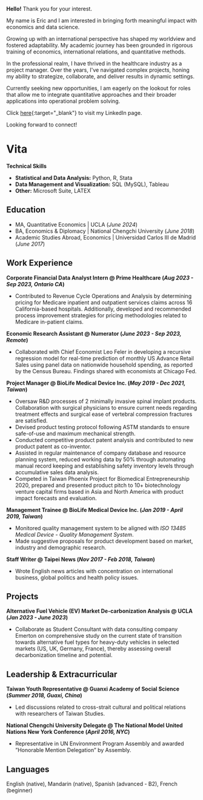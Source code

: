 **Hello!** Thank you for your interest. 

My name is Eric and I am interested in bringing forth meaningful impact with economics and data science.

Growing up with an international perspective has shaped my worldview and fostered adaptability. My academic journey has been grounded in rigorous training of economics, international relations, and quantitative methods. 

In the professional realm, I have thrived in the healthcare industry as a project manager. Over the years, I've navigated complex projects, honing my ability to strategize, collaborate, and deliver results in dynamic settings.

Currently seeking new opportunities, I am eagerly on the lookout for roles that allow me to integrate quantitative approaches and their broader applications into operational problem solving.

Click [here](https://www.linkedin.com/in/li-hwan-kao/){:target="_blank"} to visit my LinkedIn page.
 
Looking forward to connect!

# Vita

**Technical Skills**
- **Statistical and Data Analysis:** Python, R, Stata
- **Data Management and Visualization:** SQL (MySQL), Tableau
- **Other:** Microsoft Suite, LATEX


## Education
- MA, Quantitative Economics | UCLA (_June 2024_)
- BA, Economics & Diplomacy | National Chengchi University (_June 2018_)
- Academic Studies Abroad, Economics | Universidad Carlos III de Madrid (_June 2017_)

## Work Experience
**Corporate Financial Data Analyst Intern @ Prime Healthcare (_Aug 2023 - Sep 2023, Ontario CA_)**
- Contributed to Revenue Cycle Operations and Analysis by determining pricing for Medicare inpatient and outpatient
services claims across 16 California-based hospitals. Additionally, developed and recommended process improvement strategies for pricing methodologies related to Medicare in-patient claims.

**Economic Research Assistant @ Numerator (_June 2023 - Sep 2023, Remote_)**
- Collaborated with Chief Economist Leo Feler in developing a recursive regression model for real-time prediction of monthly US Advance Retail Sales using panel data on nationwide household spending, as reported by the Census Bureau. Findings
shared with economists at Chicago Fed.

**Project Manager @ BioLife Medical Device Inc. (_May 2019 - Dec 2021, Taiwan_)**
- Oversaw R&D processes of 2 minimally invasive spinal implant products. Collaboration with surgical physicians to ensure
current needs regarding treatment effects and surgical ease of vertebral compression fractures are satisfied.
- Devised product testing protocol following ASTM standards to ensure safe-of-use and maximum mechanical strength.
- Conducted competitive product patent analysis and contributed to new product patent as co-inventor.
- Assisted in regular maintenance of company database and resource planning system, reduced working data by 50% through
automating manual record keeping and establishing safety inventory levels through accumulative sales data analysis.
- Competed in Taiwan Phoenix Project for Biomedical Entrepreneurship 2020, prepared and presented product pitch to 10+
biotechnology venture capital firms based in Asia and North America with product impact forecasts and evaluation.

**Management Trainee @ BioLife Medical Device Inc. (_Jan 2019 - April 2019, Taiwan_)**
- Monitored quality management system to be aligned with _ISO 13485 Medical Device - Quality Management System_.
- Made suggestive proposals for product development based on market, industry and demographic research.

**Staff Writer @ Taipei News (_Nov 2017 - Feb 2018, Taiwan_)**
- Wrote English news articles with concentration on international business, global politics and health policy issues.

## Projects
**Alternative Fuel Vehicle (EV) Market De-carbonization Analysis @ UCLA (_Jan 2023 - June 2023_)**
- Collaborate as Student Consultant with data consulting company Emerton on comprehensive study on the current state of transition towards alternative fuel types for heavy-duty vehicles in selected markets (US, UK, Germany, France), thereby assessing overall decarbonization timeline and potential.

## Leadership & Extracurricular
**Taiwan Youth Representative @ Guanxi Academy of Social Science (_Summer 2018, Guaxi, China_)**
- Led discussions related to cross-strait cultural and political relations with researchers of Taiwan Studies.

**National Chengchi University Delegate @ The National Model United Nations New York Conference (_April 2016, NYC_)**
- Representative in UN Environment Program Assembly and awarded ”Honorable Mention Delegation” by Assembly.

## Languages
English (native), Mandarin (native), Spanish (advanced - B2), French (beginner)
